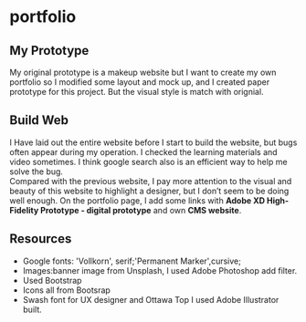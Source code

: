 # portfolio
## My Prototype
My original prototype is a makeup website but I want to create my own portfolio so I modified some layout and mock up, and I created paper prototype for this project. But the visual style is match with orignial.  

## Build Web
I Have laid out the entire website before I start to build the website, but bugs often appear during my operation. I checked the learning materials and video sometimes. I think google search also is an efficient way to help me solve the bug.  
Compared with the previous website, I pay more attention to the visual and beauty of this website to highlight a designer, but I don’t seem to be doing well enough.
On the portfolio page, I add some links with **Adobe XD High-Fidelity Prototype - digital prototype** and own **CMS website**.

## Resources
* Google fonts: 'Vollkorn', serif;'Permanent Marker',cursive;
* Images:banner image from Unsplash, I used Adobe Photoshop add filter.
* Used Bootstrap
* Icons all from Bootsrap
* Swash font for UX designer and Ottawa Top I used Adobe Illustrator built.





